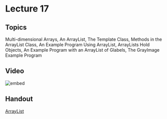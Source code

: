 # Lecture 17

## Topics

Multi-dimensional Arrays, An ArrayList, The Template Class, Methods in the ArrayList Class, An Example Program Using ArrayList, ArrayLists Hold Objects, An Example Program with an ArrayList of Glabels, The GrayImage Example Program

## Video

![embed](https://www.youtube.com/embed/YJ9FlCFi3c8?rel=0)

## Handout

[ArrayList](31-ArrayList.pdf)
